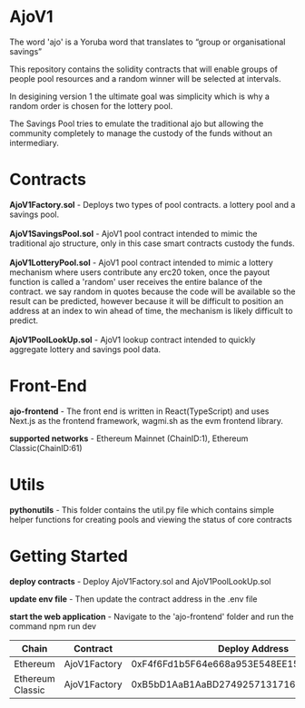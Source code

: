 # AjoV1

The word 'ajo' is a Yoruba word that translates to “group or organisational savings”

This repository contains the solidity contracts that will enable groups of people pool resources and a random winner will be selected at intervals.

In desigining version 1 the ultimate goal was simplicity which is why a random order is chosen for the lottery pool.

The Savings Pool tries to emulate the traditional ajo but allowing the community completely to manage the custody of the funds without an intermediary.



# Contracts

**AjoV1Factory.sol** - Deploys two types of pool contracts. a lottery pool and a savings pool. <br><br>
**AjoV1SavingsPool.sol** - AjoV1 pool contract intended to mimic the traditional ajo structure, only in this case smart contracts custody the funds. <br><br>
**AjoV1LotteryPool.sol** - AjoV1 pool contract intended to mimic a lottery mechanism where users contribute any erc20 token, once the payout function is called a 'random' user receives the entire balance of the contract. we say random in quotes because the code will be available so the result can be predicted, however because it will be difficult to position an address at an index to win ahead of time, the mechanism is likely difficult to predict.<br><br>
**AjoV1PoolLookUp.sol** - AjoV1 lookup contract intended to quickly aggregate lottery and savings pool data. 



# Front-End

**ajo-frontend** - The front end is written in React(TypeScript) and uses Next.js as the frontend framework, wagmi.sh as the evm frontend library. 

**supported networks** - Ethereum Mainnet (ChainID:1), Ethereum Classic(ChainID:61)



# Utils

**pythonutils** - This folder contains the util.py file which contains simple helper functions for creating pools and viewing the status of core contracts


# Getting Started

**deploy contracts** - Deploy AjoV1Factory.sol and AjoV1PoolLookUp.sol

**update env file** - Then update the contract address in the .env file

**start the web application** - Navigate to the 'ajo-frontend' folder and run the command npm run dev





| Chain| Contract | Deploy Address |
|----------|----------|----------|
| Ethereum  | AjoV1Factory  | 0xF4f6Fd1b5F64e668a953E548EE15F2c79c8C6CAA  |
| Ethereum Classic  | AjoV1Factory   | 0xB5bD1AaB1AaBD2749257131716EdE5616cE11896 |

